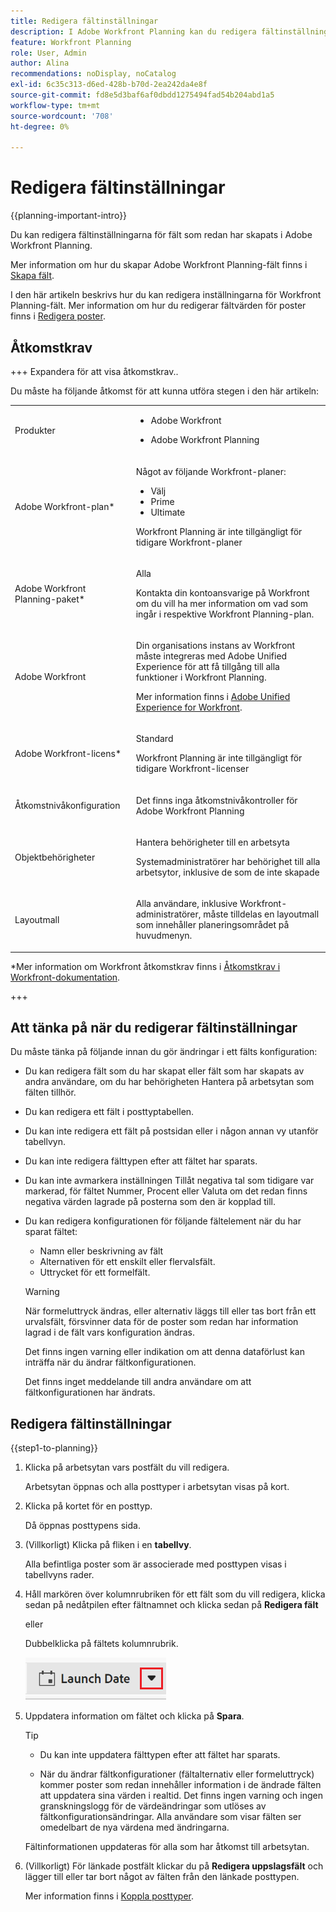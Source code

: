 ```yaml
---
title: Redigera fältinställningar
description: I Adobe Workfront Planning kan du redigera fältinställningarna för fält som redan har skapats. I den här artikeln beskrivs hur du kan redigera inställningarna för Workfront Planning-fält.
feature: Workfront Planning
role: User, Admin
author: Alina
recommendations: noDisplay, noCatalog
exl-id: 6c35c313-d6ed-428b-b70d-2ea242da4e8f
source-git-commit: fd8e5d3baf6af0dbdd1275494fad54b204abd1a5
workflow-type: tm+mt
source-wordcount: '708'
ht-degree: 0%

---
```



# Redigera fältinställningar

<!--<span class="preview">The highlighted information on this page refers to functionality not yet generally available. It is available only in the Preview environment for all customers. After the monthly releases to Production, the same features are also available in the Production environment for customers who enabled fast releases. </span>   

<span class="preview">For information about fast releases, see [Enable or disable fast releases for your organization](/help/quicksilver/administration-and-setup/set-up-workfront/configure-system-defaults/enable-fast-release-process.md). </span>   -->

{{planning-important-intro}}

Du kan redigera fältinställningarna för fält som redan har skapats i Adobe Workfront Planning.

Mer information om hur du skapar Adobe Workfront Planning-fält finns i [Skapa fält](/help/quicksilver/planning/fields/create-fields.md).

I den här artikeln beskrivs hur du kan redigera inställningarna för Workfront Planning-fält. Mer information om hur du redigerar fältvärden för poster finns i [Redigera poster](/help/quicksilver/planning/records/edit-records.md).

## Åtkomstkrav

+++ Expandera för att visa åtkomstkrav..

Du måste ha följande åtkomst för att kunna utföra stegen i den här artikeln:

<table style="table-layout:auto"> 
<col> 
</col> 
<col> 
</col> 
<tbody> 
    <tr> 
<tr> 
<td> 
   <p> Produkter</p> </td> 
   <td> 
   <ul><li><p> Adobe Workfront</p></li> 
   <li><p> Adobe Workfront Planning<p></li></ul></td> 
  </tr>   
<tr> 
   <td role="rowheader"><p>Adobe Workfront-plan*</p></td> 
   <td> 
<p>Något av följande Workfront-planer:</p> 
<ul><li>Välj</li> 
<li>Prime</li> 
<li>Ultimate</li></ul> 
<p>Workfront Planning är inte tillgängligt för tidigare Workfront-planer</p> 
   </td> 
<tr> 
   <td role="rowheader"><p>Adobe Workfront Planning-paket*</p></td> 
   <td> 
<p>Alla </p> 
<p>Kontakta din kontoansvarige på Workfront om du vill ha mer information om vad som ingår i respektive Workfront Planning-plan. </p> 
   </td> 
 <tr> 
   <td role="rowheader"><p>Adobe Workfront</p></td> 
   <td> 
<p>Din organisations instans av Workfront måste integreras med Adobe Unified Experience för att få tillgång till alla funktioner i Workfront Planning.</p> 
<p>Mer information finns i <a href="/help/quicksilver/workfront-basics/navigate-workfront/workfront-navigation/adobe-unified-experience.md">Adobe Unified Experience for Workfront</a>. </p> 
   </td> 
   </tr> 
  </tr> 
  <tr> 
   <td role="rowheader"><p>Adobe Workfront-licens*</p></td> 
   <td><p> Standard </p>
   <p>Workfront Planning är inte tillgängligt för tidigare Workfront-licenser</p> 
  </td> 
  </tr> 
  <tr> 
   <td role="rowheader"><p>Åtkomstnivåkonfiguration</p></td> 
   <td> <p>Det finns inga åtkomstnivåkontroller för Adobe Workfront Planning</p>   
</td> 
  </tr> 
<tr> 
   <td role="rowheader"><p>Objektbehörigheter</p></td> 
   <td>   <p>Hantera behörigheter till en arbetsyta <!--<span class="preview">and record type</span>--> </a> </p>  
   <p>Systemadministratörer har behörighet till alla arbetsytor, inklusive de som de inte skapade</p></td> 
  </tr> 
<tr> 
   <td role="rowheader"><p>Layoutmall</p></td> 
   <td> <p>Alla användare, inklusive Workfront-administratörer, måste tilldelas en layoutmall som innehåller planeringsområdet på huvudmenyn. </p> </td> 
  </tr> 
</tbody> 
</table>

*Mer information om Workfront åtkomstkrav finns i [Åtkomstkrav i Workfront-dokumentation](/help/quicksilver/administration-and-setup/add-users/access-levels-and-object-permissions/access-level-requirements-in-documentation.md).

+++


<!--
OLD

<table style="table-layout:auto">
 <col>
 </col>
 <col>
 </col>
 <tbody>
    <tr>
<tr>
<td>
   <p> Product</p> </td>
   <td>
   <p> Adobe Workfront</p> </td>
  </tr>  
 <td role="rowheader"><p>Adobe Workfront agreement</p></td>
   <td>
<p>Your organization must be enrolled in the early access stage for Workfront Planning </p>
   </td>
  </tr>
  <tr>
   <td role="rowheader"><p>Adobe Workfront plan</p></td>
   <td>
<p>Any</p>
   </td>
  </tr>
  <tr>
   <td role="rowheader"><p>Adobe Workfront license*</p></td>
   <td>
   <p>New: Standard</p>
   <p>Current: Plan</p> 
  </td>
  </tr>
  
  <tr>
   <td role="rowheader"><p>Access level configuration</p></td>
   <td> <p>There are no access controls for Workfront Planning</p>  
</td>
  </tr>

  <tr>
   <td role="rowheader"><p>Permissions</p></td>
   <td> <p>Manage permissions to a workspace</a> </p>  
   <p>System Administrators have permissions to all workspaces, including the ones they did not create</p>
</td>
  </tr>
<tr>
   <td role="rowheader"><p>Layout template</p></td>
   <td> <p>Your Workfront or group administrator must add the Planning area in your layout template. For information, see <a href="/help/quicksilver/planning/access/access-overview.md">Access overview</a>. </p>  
</td>
  </tr>

 </tbody>
</table>

*For more information, see [Access requirements in Workfront documentation](/help/quicksilver/administration-and-setup/add-users/access-levels-and-object-permissions/access-level-requirements-in-documentation.md). 

-->

## Att tänka på när du redigerar fältinställningar

Du måste tänka på följande innan du gör ändringar i ett fälts konfiguration:

* Du kan redigera fält som du har skapat eller fält som har skapats av andra användare, om du har behörigheten Hantera på arbetsytan som fälten tillhör.
* Du kan redigera ett fält i posttyptabellen.
* Du kan inte redigera ett fält på postsidan eller i någon annan vy utanför tabellvyn.
* Du kan inte redigera fälttypen efter att fältet har sparats.
* Du kan inte avmarkera inställningen Tillåt negativa tal som tidigare var markerad, för fältet Nummer, Procent eller Valuta om det redan finns negativa värden lagrade på posterna som den är kopplad till.
* Du kan redigera konfigurationen för följande fältelement när du har sparat fältet:

   * Namn eller beskrivning av fält
   * Alternativen för ett enskilt eller flervalsfält.
   * Uttrycket för ett formelfält.

  >[!WARNING]
  >
  >När formeluttryck ändras, eller alternativ läggs till eller tas bort från ett urvalsfält, försvinner data för de poster som redan har information lagrad i de fält vars konfiguration ändras.
  >
  >Det finns ingen varning eller indikation om att denna dataförlust kan inträffa när du ändrar fältkonfigurationen.
  >
  >Det finns inget meddelande till andra användare om att fältkonfigurationen har ändrats.

<!--this is not yet true, but it might come later:
* You can deselect Allow negative numbers option from a Number, Percentage, or Currency field after you save the field. 
-->

## Redigera fältinställningar

{{step1-to-planning}}

1. Klicka på arbetsytan vars postfält du vill redigera.

   Arbetsytan öppnas och alla posttyper i arbetsytan visas på kort.

1. Klicka på kortet för en posttyp.

   Då öppnas posttypens sida.

1. (Villkorligt) Klicka på fliken i en **tabellvy**.

   Alla befintliga poster som är associerade med posttypen visas i tabellvyns rader.
1. Håll markören över kolumnrubriken för ett fält som du vill redigera, klicka sedan på nedåtpilen efter fältnamnet och klicka sedan på **Redigera fält**

   eller

   Dubbelklicka på fältets kolumnrubrik.

   ![](assets/arrow-menu-after-name-of-field-in-table-header-highlighted.png)

1. Uppdatera information om fältet och klicka på **Spara**. <!--insert screen shot when finalized-->

   >[!TIP]
   >
   >* Du kan inte uppdatera fälttypen efter att fältet har sparats.
   >
   >* När du ändrar fältkonfigurationer (fältalternativ eller formeluttryck) kommer poster som redan innehåller information i de ändrade fälten att uppdatera sina värden i realtid. Det finns ingen varning och ingen granskningslogg för de värdeändringar som utlöses av fältkonfigurationsändringar. Alla användare som visar fälten ser omedelbart de nya värdena med ändringarna.

   Fältinformationen uppdateras för alla som har åtkomst till arbetsytan.

1. (Villkorligt) För länkade postfält klickar du på **Redigera uppslagsfält** och lägger till eller tar bort något av fälten från den länkade posttypen.

   Mer information finns i [Koppla posttyper](/help/quicksilver/planning/architecture/connect-record-types.md).

